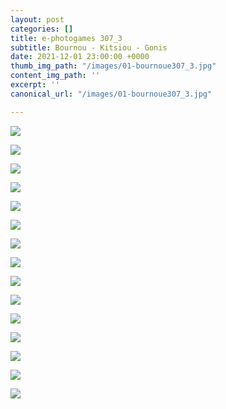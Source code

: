 ```yaml
---
layout: post
categories: []
title: e-photogames 307_3
subtitle: Bournou - Kitsiou - Gonis
date: 2021-12-01 23:00:00 +0000
thumb_img_path: "/images/01-bournoue307_3.jpg"
content_img_path: ''
excerpt: ''
canonical_url: "/images/01-bournoue307_3.jpg"

---
```

![](/images/01-bournoue307_3.jpg)

![](/images/02-kitsioud307_3.jpg)

![](/images/03_gkoniss307_3.jpg)

![](/images/04-bournoue307_3.jpg)

![](/images/05-kitsioud307_3.jpg)

![](/images/06-gkoniss307_3.JPG)

![](/images/07-bournoue307_3.jpg)

![](/images/08-kitsioud307_3.jpg)

![](/images/09_gkoniss307_3.jpg)

![](/images/10-bournoue307_3.jpg)

![](/images/11-kitsioud307_3.jpg)

![](/images/12_gkoniss307_3.jpg)

![](/images/13-bournoue307_3.jpg)

![](/images/14-kitsioud307_3.jpg)

![](/images/15_gkoniss307_3.jpg)